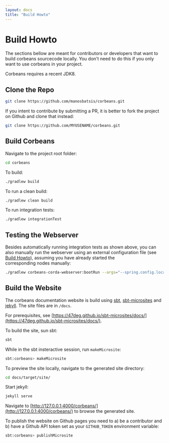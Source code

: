 ```yaml
---
layout: docs
title: "Build Howto"
---
```


# Build Howto

The sections bellow are meant for contributors or developers that want to build corbeans sourcecode locally. 
You don't need to do this if you only want to use corbeans in your project.

Corbeans requires a recent JDK8.

## Clone the Repo

```bash
git clone https://github.com/manosbatsis/corbeans.git
```

If you intent to contribute by submitting a PR, it is better to fork the project on Github and clone that instead:
 
```bash
git clone https://github.com/MYUSENAME/corbeans.git
```

## Build Corbeans

Navigate to the project root folder:

```bash
cd corbeans
```

To build:

```bash
./gradlew build
```

To run a clean build:

```bash
./gradlew clean build
```

To run integration tests:

```bash
./gradlew integrationTest
```

## Testing the Webserver

Besides automatically running integration tests as shown above, you can also manually run the webserver 
using an external configuration file (see [Build Howto](build-howto.html)), assuming you have already started the  
corresponding nodes manually:

```bash
./gradlew corbeans-corda-webserver:bootRun --args="--spring.config.location=/path/to/application.properties"
```


## Build the Website

The corbeans documentation website is build using [sbt](https://www.scala-sbt.org/), 
[sbt-microsites](https://47deg.github.io/sbt-microsites/) and [jekyll](https://jekyllrb.com/). The site files are in `/docs`.

For prerequisites, see [https://47deg.github.io/sbt-microsites/docs/](https://47deg.github.io/sbt-microsites/docs/).

To build the site, sun sbt:

```bash
sbt
```

While in the sbt insteractive session, run `makeMicrosite`:


```bash
sbt:corbeans> makeMicrosite
```

To preview the site locally, navigate to the generated site directory:
 
```bash
cd docs/target/site/
```

Start jekyll:

```bash
jekyll serve
```

Navigate to [http://127.0.0.1:4000/corbeans/](http://127.0.0.1:4000/corbeans/) to browse the generated site.

To publish the website on Github pages you need to a) be a contributor and b) have a Github API token set as your `GITHUB_TOKEN`
environment variable:

```bash
sbt:corbeans> publishMicrosite
```
 